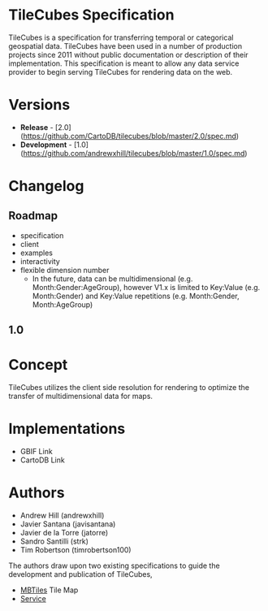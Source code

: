 # TileCubes Specification

TileCubes is a specification for transferring temporal or categorical
geospatial data. TileCubes have been used in a number of production
projects since 2011 without public documentation or description of their
implementation. This specification is meant to allow any data service
provider to begin serving TileCubes for rendering data on the web.

# Versions

* **Release** - [2.0]
  (https://github.com/CartoDB/tilecubes/blob/master/2.0/spec.md)
* **Development** - [1.0]
  (https://github.com/andrewxhill/tilecubes/blob/master/1.0/spec.md)


# Changelog

## Roadmap

 * specification
 * client
 * examples
 * interactivity
 * flexible dimension number
   * In the future, data can be multidimensional
     (e.g. Month:Gender:AgeGroup), however V1.x is limited to Key:Value
     (e.g. Month:Gender) and Key:Value repetitions (e.g. Month:Gender,
     Month:AgeGroup)

## 1.0



# Concept

TileCubes utilizes the client side resolution for rendering to optimize
the transfer of multidimensional data for maps.

# Implementations

* GBIF Link
* CartoDB Link

# Authors

* Andrew Hill (andrewxhill)
* Javier Santana (javisantana)
* Javier de la Torre (jatorre)
* Sandro Santilli (strk)
* Tim Robertson (timrobertson100)

The authors draw upon two existing specifications to guide the
development and publication of TileCubes,

* [MBTiles](https://github.com/mapbox/mbtiles-spec) Tile Map
* [Service](http://wiki.osgeo.org/wiki/Tile_Map_Service_Specification)
